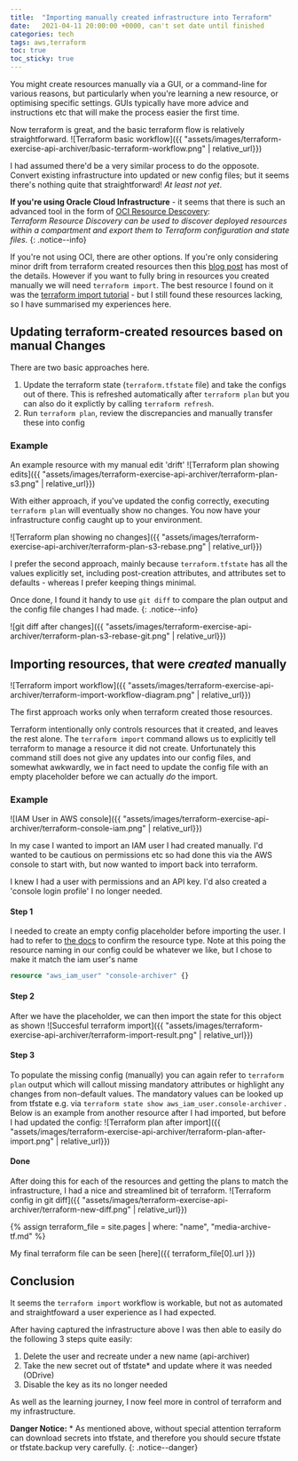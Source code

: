 ```yaml
---
title:  "Importing manually created infrastructure into Terraform"
date:   2021-04-11 20:00:00 +0000, can't set date until finished
categories: tech
tags: aws,terraform
toc: true
toc_sticky: true
---
```


You might create resources manually via a GUI, or a command-line for various reasons, but particularly when you're learning a new resource, or optimising specific settings. GUIs typically have more advice and instructions etc that will make the process easier the first time.

Now terraform is great, and the basic terraform flow is relatively straightforward. 
![Terraform basic workflow]({{ "assets/images/terraform-exercise-api-archiver/basic-terraform-workflow.png" | relative_url}})

I had assumed there'd be a very similar process to do the opposote. Convert existing infrastructure into updated or new config files; but it seems there's nothing quite that straightforward! *At least not yet*.

**If you're using Oracle Cloud Infrastructure** - it seems that there is such an advanced tool in the form of [OCI Resource Descovery](https://registry.terraform.io/providers/hashicorp/oci/latest/docs/guides/resource_discovery):<BR/>*Terraform Resource Discovery can be used to discover deployed resources within a compartment and export them to Terraform configuration and state files.*
{: .notice--info}

If you're not using OCI, there are other options. If you're only considering minor drift from terraform created resources then this [blog post](#https://www.hashicorp.com/blog/detecting-and-managing-drift-with-terraform) has most of the details. However if you want to fully bring in resources you created manually we will need `terraform import`. The best resource I found on it was the [terraform import tutorial](https://learn.hashicorp.com/tutorials/terraform/state-import?in=terraform/state&utm_source=WEBSITE&utm_medium=WEB_IO&utm_offer=ARTICLE_PAGE&utm_content=DOCS) - but I still found these resources lacking, so I have summarised my experiences here.

## Updating terraform-created resources based on manual Changes

There are two basic approaches here.
1. Update the terraform state (`terraform.tfstate` file) and take the configs out of there. This is refreshed automatically after `terraform plan` but you can also do it explictly by calling `terraform refresh`.
2. Run `terraform plan`, review the discrepancies and manually transfer these into config

### Example

An example resource with my manual edit 'drift'
![Terraform plan showing edits]({{ "assets/images/terraform-exercise-api-archiver/terraform-plan-s3.png" | relative_url}})

With either approach, if you've updated the config correctly, executing `terraform plan` will eventually show no changes. You now have your infrastructure config caught up to your environment.

![Terraform plan showing no changes]({{ "assets/images/terraform-exercise-api-archiver/terraform-plan-s3-rebase.png" | relative_url}})

I prefer the second approach, mainly because `terraform.tfstate` has all the values explicitly set, including post-creation attributes, and attributes set to defaults - whereas I prefer keeping things minimal.

Once done, I found it handy to use `git diff` to compare the plan output and the config file changes I had made.
{: .notice--info}

![git diff after changes]({{ "assets/images/terraform-exercise-api-archiver/terraform-plan-s3-rebase-git.png" | relative_url}})

## Importing resources, that were *created* manually

![Terraform import workflow]({{ "assets/images/terraform-exercise-api-archiver/terraform-import-workflow-diagram.png" | relative_url}})

The first approach works only when terraform created those resources. 

Terraform intentionally only controls resources that it created, and leaves the rest alone. The `terraform import` command allows us to explicitly tell terraform to manage a resource it did not create. Unfortunately this command still does not give any updates into our config files, and somewhat awkwardly, we in fact need to update the config file with an empty placeholder before we can actually *do* the import.

### Example

![IAM User in AWS console]({{ "assets/images/terraform-exercise-api-archiver/terraform-console-iam.png" | relative_url}})

In my case I wanted to import an IAM user I had created manually. I'd wanted to be cautious on permissions etc so had done this via the AWS console to start with, but now wanted to import back into terraform.

I knew I had a user with permissions and an API key. I'd also created a 'console login profile' I no longer needed.

#### Step 1
I needed to create an empty config placeholder before importing the user. I had to refer to [the docs](https://registry.terraform.io/providers/hashicorp/aws/latest/docs/resources/iam_user) to confirm the resource type. Note at this poing the resource naming in our config could be whatever we like, but I chose to make it match the iam user's name

```terraform
resource "aws_iam_user" "console-archiver" {}
```

#### Step 2
After we have the placeholder, we can then import the state for this object as shown
![Succesful terraform import]({{ "assets/images/terraform-exercise-api-archiver/terraform-import-result.png" | relative_url}})

#### Step 3
To populate the missing config (manually) you can again refer to `terraform plan` output which will callout missing mandatory attributes or highlight any changes from non-default values. The mandatory values can be looked up from tfstate e.g. via `terraform state show aws_iam_user.console-archiver` . Below is an example from another resource after I had imported, but before I had updated the config:
![Terraform plan after import]({{ "assets/images/terraform-exercise-api-archiver/terraform-plan-after-import.png" | relative_url}})

#### Done

After doing this for each of the resources and getting the plans to match the infrastructure, I had a nice and streamlined bit of terraform.
![Terraform config in git diff]({{ "assets/images/terraform-exercise-api-archiver/terraform-new-diff.png" | relative_url}})

{% assign terraform_file = site.pages | where: "name", "media-archive-tf.md" %}

My final terraform file can be seen [here]({{ terraform_file[0].url }})

## Conclusion

It seems the `terraform import` workflow is workable, but not as automated and straightfoward a user experience as I had expected.

After having captured the infrastructure above I was then able to easily do the following 3 steps quite easily:
1. Delete the user and recreate under a new name (api-archiver)
2. Take the new secret out of tfstate* and update where it was needed (ODrive)
3. Disable the key as its no longer needed

As well as the learning journey, I now feel more in control of terraform and my infrastructure.

**Danger Notice:** * As mentioned above, without special attention terraform can download secrets into tfstate, and therefore you should secure tfstate or tfstate.backup very carefully.
{: .notice--danger}
